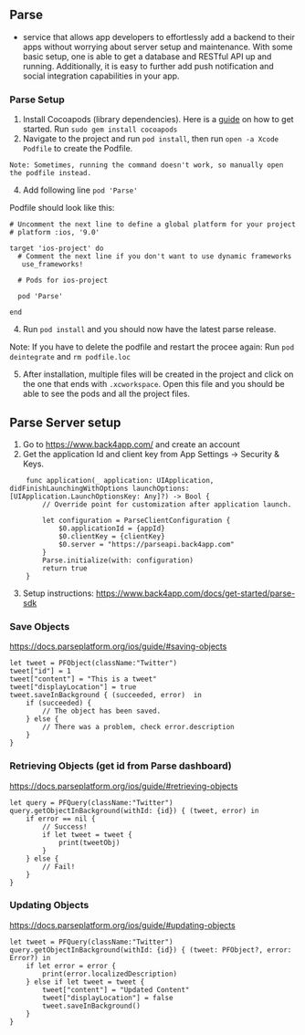 ## Parse

- service that allows app developers to effortlessly add a backend to their apps without worrying about server setup and maintenance. With some basic setup, one is able to get a database and RESTful API up and running. Additionally, it is easy to further add push notification and social integration capabilities in your app.

### Parse Setup

1. Install Cocoapods (library dependencies). Here is a [guide](https://guides.cocoapods.org/using/getting-started.html) on how to get started. Run `sudo gem install cocoapods`
2. Navigate to the project and run `pod install`, then run `open -a Xcode Podfile` to create the Podfile. 

`Note: Sometimes, running the command doesn't work, so manually open the podfile instead.`

4. Add following line `pod 'Parse'`

Podfile should look like this:
```
# Uncomment the next line to define a global platform for your project
# platform :ios, '9.0'

target 'ios-project' do
  # Comment the next line if you don't want to use dynamic frameworks
   use_frameworks!

  # Pods for ios-project

  pod 'Parse'

end

```
4. Run `pod install` and you should now have the latest parse release.

Note: If you have to delete the podfile and restart the procee again: Run `pod deintegrate` and `rm podfile.loc`

5. After installation, multiple files will be created in the project and click on the one that ends with `.xcworkspace`. Open this file and you should be able to see the pods and all the project files.

## Parse Server setup 

1. Go to https://www.back4app.com/ and create an account 
2. Get the application Id and client key from App Settings -> Security & Keys.

```
    func application(_ application: UIApplication, didFinishLaunchingWithOptions launchOptions: [UIApplication.LaunchOptionsKey: Any]?) -> Bool {
        // Override point for customization after application launch.
        
        let configuration = ParseClientConfiguration {
            $0.applicationId = {appId}
            $0.clientKey = {clientKey}
            $0.server = "https://parseapi.back4app.com"
        }
        Parse.initialize(with: configuration)
        return true
    }
```
3. Setup instructions: https://www.back4app.com/docs/get-started/parse-sdk 

### Save Objects
https://docs.parseplatform.org/ios/guide/#saving-objects
```
let tweet = PFObject(className:"Twitter")
tweet["id"] = 1
tweet["content"] = "This is a tweet"
tweet["displayLocation"] = true
tweet.saveInBackground { (succeeded, error)  in
    if (succeeded) {
        // The object has been saved.
    } else {
        // There was a problem, check error.description
    }
}
```

### Retrieving Objects (get id from Parse dashboard)
https://docs.parseplatform.org/ios/guide/#retrieving-objects
```
let query = PFQuery(className:"Twitter")
query.getObjectInBackground(withId: {id}) { (tweet, error) in
    if error == nil {
        // Success!
        if let tweet = tweet { 
            print(tweetObj)
        }
    } else {
        // Fail!
    }
}
```

### Updating Objects
https://docs.parseplatform.org/ios/guide/#updating-objects
```
let tweet = PFQuery(className:"Twitter")
query.getObjectInBackground(withId: {id}) { (tweet: PFObject?, error: Error?) in
    if let error = error {
        print(error.localizedDescription)
    } else if let tweet = tweet {
        tweet["content"] = "Updated Content"
        tweet["displayLocation"] = false
        tweet.saveInBackground()
    }
}
```
